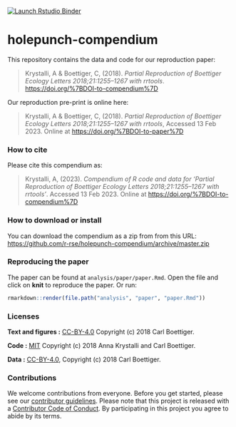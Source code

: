 
<!-- README.md is generated from README.Rmd. Please edit that file -->
<!-- badges: start -->

[![Launch Rstudio
Binder](http://mybinder.org/badge_logo.svg)](https://mybinder.org/v2/gh/JBleher/holepunch_workshop/docker?urlpath=rstudio)
<!-- badges: end -->

# holepunch-compendium

This repository contains the data and code for our reproduction paper:

> Krystalli, A & Boettiger, C, (2018). *Partial Reproduction of
> Boettiger Ecology Letters 2018;21:1255–1267 with rrtools*.
> <https://doi.org/%7BDOI-to-compendium%7D>

Our reproduction pre-print is online here:

> Krystalli, A & Boettiger, C, (2018). *Partial Reproduction of
> Boettiger Ecology Letters 2018;21:1255–1267 with rrtools*, Accessed 13
> Feb 2023. Online at <https://doi.org/%7BDOI-to-paper%7D>

### How to cite

Please cite this compendium as:

> Krystalli, A, (2023). *Compendium of R code and data for ‘Partial
> Reproduction of Boettiger Ecology Letters 2018;21:1255–1267 with
> rrtools’*. Accessed 13 Feb 2023. Online at
> <https://doi.org/%7BDOI-to-compendium%7D>

### How to download or install

You can download the compendium as a zip from from this URL:
<https://github.com/r-rse/holepunch-compendium/archive/master.zip>

### Reproducing the paper

The paper can be found at `analysis/paper/paper.Rmd`. Open the file and
click on **knit** to reproduce the paper. Or run:

``` r
rmarkdown::render(file.path("analysis", "paper", "paper.Rmd"))
```

### Licenses

**Text and figures :**
[CC-BY-4.0](http://creativecommons.org/licenses/by/4.0/) Copyright (c)
2018 Carl Boettiger.

**Code :** [MIT](LICENSE.md) Copyright (c) 2018 Anna Krystalli and Carl
Boettiger.

**Data :** [CC-BY-4.0](http://creativecommons.org/licenses/by/4.0/),
Copyright (c) 2018 Carl Boettiger.

### Contributions

We welcome contributions from everyone. Before you get started, please
see our [contributor guidelines](CONTRIBUTING.md). Please note that this
project is released with a [Contributor Code of Conduct](CONDUCT.md). By
participating in this project you agree to abide by its terms.

